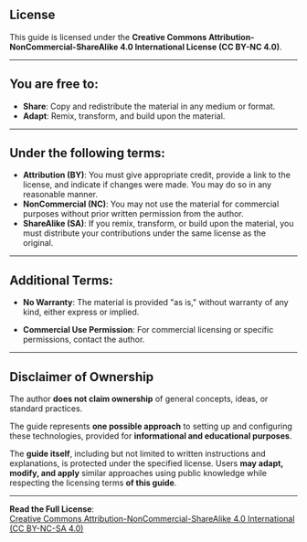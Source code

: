 ## License

This guide is licensed under the **Creative Commons Attribution-NonCommercial-ShareAlike 4.0 International License (CC BY-NC 4.0)**.

---

## You are free to:

- **Share**: Copy and redistribute the material in any medium or format.
- **Adapt**: Remix, transform, and build upon the material.

---

## Under the following terms:

- **Attribution (BY)**: You must give appropriate credit, provide a link to the license, and indicate if changes were made. You may do so in any reasonable manner.
- **NonCommercial (NC)**: You may not use the material for commercial purposes without prior written permission from the author.
- **ShareAlike (SA)**: If you remix, transform, or build upon the material, you must distribute your contributions under the same license as the original.

---

## Additional Terms:

- **No Warranty**: The material is provided "as is," without warranty of any kind, either express or implied.

- **Commercial Use Permission**: For commercial licensing or specific permissions, contact the author.

---

## Disclaimer of Ownership  

The author **does not claim ownership** of general concepts, ideas, or standard practices.

The guide represents **one possible approach** to setting up and configuring these technologies, provided for **informational and educational purposes**.

The **guide itself**, including but not limited to written instructions and explanations, is protected under the specified license. Users **may adapt, modify, and apply** similar approaches using public knowledge while respecting the licensing terms **of this guide**.

---


**Read the Full License**:  
[Creative Commons Attribution-NonCommercial-ShareAlike 4.0 International (CC BY-NC-SA 4.0)](https://creativecommons.org/licenses/by-nc-sa/4.0/)
